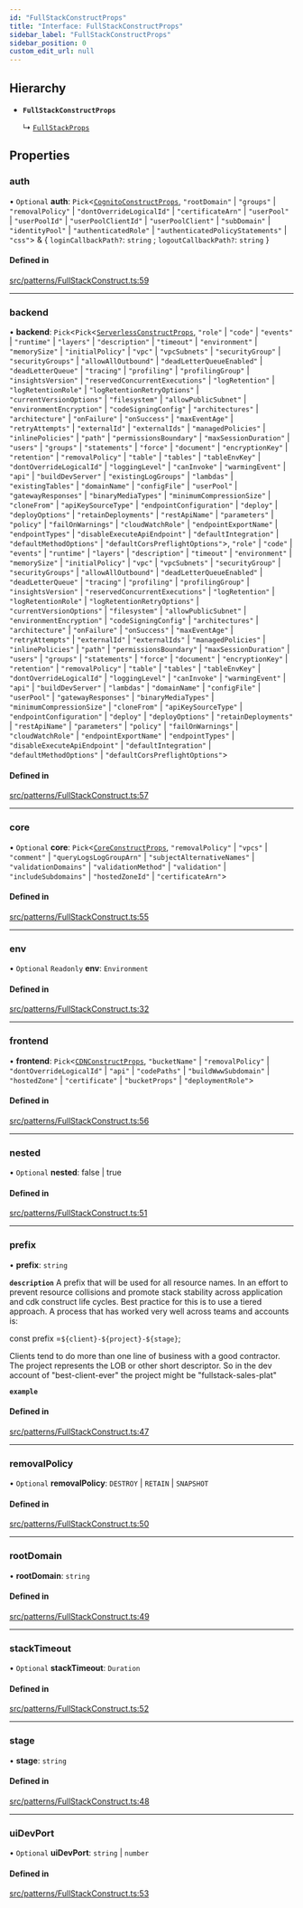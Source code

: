 ```yaml
---
id: "FullStackConstructProps"
title: "Interface: FullStackConstructProps"
sidebar_label: "FullStackConstructProps"
sidebar_position: 0
custom_edit_url: null
---
```


## Hierarchy

- **`FullStackConstructProps`**

  ↳ [`FullStackProps`](FullStackProps)

## Properties

### auth

• `Optional` **auth**: `Pick`<[`CognitoConstructProps`](CognitoConstructProps), ``"rootDomain"`` \| ``"groups"`` \| ``"removalPolicy"`` \| ``"dontOverrideLogicalId"`` \| ``"certificateArn"`` \| ``"userPool"`` \| ``"userPoolId"`` \| ``"userPoolClientId"`` \| ``"userPoolClient"`` \| ``"subDomain"`` \| ``"identityPool"`` \| ``"authenticatedRole"`` \| ``"authenticatedPolicyStatements"`` \| ``"css"``\> & { `loginCallbackPath?`: `string` ; `logoutCallbackPath?`: `string`  }

#### Defined in

[src/patterns/FullStackConstruct.ts:59](https://github.com/matthewkeil/full-stack-pattern/blob/ab0b703/src/patterns/FullStackConstruct.ts#L59)

___

### backend

• **backend**: `Pick`<`Pick`<[`ServerlessConstructProps`](ServerlessConstructProps), ``"role"`` \| ``"code"`` \| ``"events"`` \| ``"runtime"`` \| ``"layers"`` \| ``"description"`` \| ``"timeout"`` \| ``"environment"`` \| ``"memorySize"`` \| ``"initialPolicy"`` \| ``"vpc"`` \| ``"vpcSubnets"`` \| ``"securityGroup"`` \| ``"securityGroups"`` \| ``"allowAllOutbound"`` \| ``"deadLetterQueueEnabled"`` \| ``"deadLetterQueue"`` \| ``"tracing"`` \| ``"profiling"`` \| ``"profilingGroup"`` \| ``"insightsVersion"`` \| ``"reservedConcurrentExecutions"`` \| ``"logRetention"`` \| ``"logRetentionRole"`` \| ``"logRetentionRetryOptions"`` \| ``"currentVersionOptions"`` \| ``"filesystem"`` \| ``"allowPublicSubnet"`` \| ``"environmentEncryption"`` \| ``"codeSigningConfig"`` \| ``"architectures"`` \| ``"architecture"`` \| ``"onFailure"`` \| ``"onSuccess"`` \| ``"maxEventAge"`` \| ``"retryAttempts"`` \| ``"externalId"`` \| ``"externalIds"`` \| ``"managedPolicies"`` \| ``"inlinePolicies"`` \| ``"path"`` \| ``"permissionsBoundary"`` \| ``"maxSessionDuration"`` \| ``"users"`` \| ``"groups"`` \| ``"statements"`` \| ``"force"`` \| ``"document"`` \| ``"encryptionKey"`` \| ``"retention"`` \| ``"removalPolicy"`` \| ``"table"`` \| ``"tables"`` \| ``"tableEnvKey"`` \| ``"dontOverrideLogicalId"`` \| ``"loggingLevel"`` \| ``"canInvoke"`` \| ``"warmingEvent"`` \| ``"api"`` \| ``"buildDevServer"`` \| ``"existingLogGroups"`` \| ``"lambdas"`` \| ``"existingTables"`` \| ``"domainName"`` \| ``"configFile"`` \| ``"userPool"`` \| ``"gatewayResponses"`` \| ``"binaryMediaTypes"`` \| ``"minimumCompressionSize"`` \| ``"cloneFrom"`` \| ``"apiKeySourceType"`` \| ``"endpointConfiguration"`` \| ``"deploy"`` \| ``"deployOptions"`` \| ``"retainDeployments"`` \| ``"restApiName"`` \| ``"parameters"`` \| ``"policy"`` \| ``"failOnWarnings"`` \| ``"cloudWatchRole"`` \| ``"endpointExportName"`` \| ``"endpointTypes"`` \| ``"disableExecuteApiEndpoint"`` \| ``"defaultIntegration"`` \| ``"defaultMethodOptions"`` \| ``"defaultCorsPreflightOptions"``\>, ``"role"`` \| ``"code"`` \| ``"events"`` \| ``"runtime"`` \| ``"layers"`` \| ``"description"`` \| ``"timeout"`` \| ``"environment"`` \| ``"memorySize"`` \| ``"initialPolicy"`` \| ``"vpc"`` \| ``"vpcSubnets"`` \| ``"securityGroup"`` \| ``"securityGroups"`` \| ``"allowAllOutbound"`` \| ``"deadLetterQueueEnabled"`` \| ``"deadLetterQueue"`` \| ``"tracing"`` \| ``"profiling"`` \| ``"profilingGroup"`` \| ``"insightsVersion"`` \| ``"reservedConcurrentExecutions"`` \| ``"logRetention"`` \| ``"logRetentionRole"`` \| ``"logRetentionRetryOptions"`` \| ``"currentVersionOptions"`` \| ``"filesystem"`` \| ``"allowPublicSubnet"`` \| ``"environmentEncryption"`` \| ``"codeSigningConfig"`` \| ``"architectures"`` \| ``"architecture"`` \| ``"onFailure"`` \| ``"onSuccess"`` \| ``"maxEventAge"`` \| ``"retryAttempts"`` \| ``"externalId"`` \| ``"externalIds"`` \| ``"managedPolicies"`` \| ``"inlinePolicies"`` \| ``"path"`` \| ``"permissionsBoundary"`` \| ``"maxSessionDuration"`` \| ``"users"`` \| ``"groups"`` \| ``"statements"`` \| ``"force"`` \| ``"document"`` \| ``"encryptionKey"`` \| ``"retention"`` \| ``"removalPolicy"`` \| ``"table"`` \| ``"tables"`` \| ``"tableEnvKey"`` \| ``"dontOverrideLogicalId"`` \| ``"loggingLevel"`` \| ``"canInvoke"`` \| ``"warmingEvent"`` \| ``"api"`` \| ``"buildDevServer"`` \| ``"lambdas"`` \| ``"domainName"`` \| ``"configFile"`` \| ``"userPool"`` \| ``"gatewayResponses"`` \| ``"binaryMediaTypes"`` \| ``"minimumCompressionSize"`` \| ``"cloneFrom"`` \| ``"apiKeySourceType"`` \| ``"endpointConfiguration"`` \| ``"deploy"`` \| ``"deployOptions"`` \| ``"retainDeployments"`` \| ``"restApiName"`` \| ``"parameters"`` \| ``"policy"`` \| ``"failOnWarnings"`` \| ``"cloudWatchRole"`` \| ``"endpointExportName"`` \| ``"endpointTypes"`` \| ``"disableExecuteApiEndpoint"`` \| ``"defaultIntegration"`` \| ``"defaultMethodOptions"`` \| ``"defaultCorsPreflightOptions"``\>

#### Defined in

[src/patterns/FullStackConstruct.ts:57](https://github.com/matthewkeil/full-stack-pattern/blob/ab0b703/src/patterns/FullStackConstruct.ts#L57)

___

### core

• `Optional` **core**: `Pick`<[`CoreConstructProps`](CoreConstructProps), ``"removalPolicy"`` \| ``"vpcs"`` \| ``"comment"`` \| ``"queryLogsLogGroupArn"`` \| ``"subjectAlternativeNames"`` \| ``"validationDomains"`` \| ``"validationMethod"`` \| ``"validation"`` \| ``"includeSubdomains"`` \| ``"hostedZoneId"`` \| ``"certificateArn"``\>

#### Defined in

[src/patterns/FullStackConstruct.ts:55](https://github.com/matthewkeil/full-stack-pattern/blob/ab0b703/src/patterns/FullStackConstruct.ts#L55)

___

### env

• `Optional` `Readonly` **env**: `Environment`

#### Defined in

[src/patterns/FullStackConstruct.ts:32](https://github.com/matthewkeil/full-stack-pattern/blob/ab0b703/src/patterns/FullStackConstruct.ts#L32)

___

### frontend

• **frontend**: `Pick`<[`CDNConstructProps`](CDNConstructProps), ``"bucketName"`` \| ``"removalPolicy"`` \| ``"dontOverrideLogicalId"`` \| ``"api"`` \| ``"codePaths"`` \| ``"buildWwwSubdomain"`` \| ``"hostedZone"`` \| ``"certificate"`` \| ``"bucketProps"`` \| ``"deploymentRole"``\>

#### Defined in

[src/patterns/FullStackConstruct.ts:56](https://github.com/matthewkeil/full-stack-pattern/blob/ab0b703/src/patterns/FullStackConstruct.ts#L56)

___

### nested

• `Optional` **nested**: false \| true

#### Defined in

[src/patterns/FullStackConstruct.ts:51](https://github.com/matthewkeil/full-stack-pattern/blob/ab0b703/src/patterns/FullStackConstruct.ts#L51)

___

### prefix

• **prefix**: `string`

**`description`** A prefix that will be used for all resource names.  In an effort to
prevent resource collisions and promote stack stability across application and
cdk construct life cycles. Best practice for this is to use a tiered approach. A
process that has worked very well across teams and accounts is:

const prefix =`${client}-${project}-${stage}`;

Clients tend to do more than one line of business with a good contractor.  The
project represents the LOB or other short descriptor.  So in the dev account of
"best-client-ever" the project might be "fullstack-sales-plat"

**`example`**

#### Defined in

[src/patterns/FullStackConstruct.ts:47](https://github.com/matthewkeil/full-stack-pattern/blob/ab0b703/src/patterns/FullStackConstruct.ts#L47)

___

### removalPolicy

• `Optional` **removalPolicy**: `DESTROY` \| `RETAIN` \| `SNAPSHOT`

#### Defined in

[src/patterns/FullStackConstruct.ts:50](https://github.com/matthewkeil/full-stack-pattern/blob/ab0b703/src/patterns/FullStackConstruct.ts#L50)

___

### rootDomain

• **rootDomain**: `string`

#### Defined in

[src/patterns/FullStackConstruct.ts:49](https://github.com/matthewkeil/full-stack-pattern/blob/ab0b703/src/patterns/FullStackConstruct.ts#L49)

___

### stackTimeout

• `Optional` **stackTimeout**: `Duration`

#### Defined in

[src/patterns/FullStackConstruct.ts:52](https://github.com/matthewkeil/full-stack-pattern/blob/ab0b703/src/patterns/FullStackConstruct.ts#L52)

___

### stage

• **stage**: `string`

#### Defined in

[src/patterns/FullStackConstruct.ts:48](https://github.com/matthewkeil/full-stack-pattern/blob/ab0b703/src/patterns/FullStackConstruct.ts#L48)

___

### uiDevPort

• `Optional` **uiDevPort**: `string` \| `number`

#### Defined in

[src/patterns/FullStackConstruct.ts:53](https://github.com/matthewkeil/full-stack-pattern/blob/ab0b703/src/patterns/FullStackConstruct.ts#L53)
